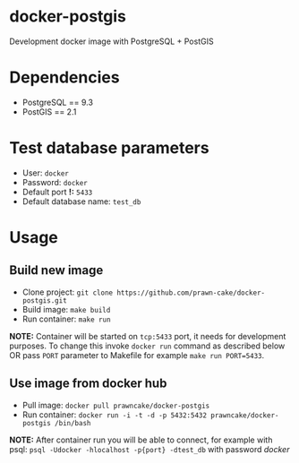 # docker-postgis
Development docker image with PostgreSQL + PostGIS


# Dependencies

* PostgreSQL == 9.3
* PostGIS == 2.1


# Test database parameters

* User: `docker`
* Password: `docker`
* Default port **!:** `5433`
* Default database name: `test_db`


# Usage

## Build new image

* Clone project: `git clone https://github.com/prawn-cake/docker-postgis.git`
* Build image: `make build`
* Run container: `make run`

**NOTE:** Container will be started on `tcp:5433` port, it needs for development purposes. To change this invoke `docker run` command as described below OR pass `PORT` parameter to Makefile for example `make run PORT=5433`.


## Use image from docker hub

* Pull image: `docker pull prawncake/docker-postgis`
* Run container: `docker run -i -t -d -p 5432:5432 prawncake/docker-postgis /bin/bash`

**NOTE:** After container run you will be able to connect, for example with psql: `psql -Udocker -hlocalhost -p{port} -dtest_db` with password *docker*
